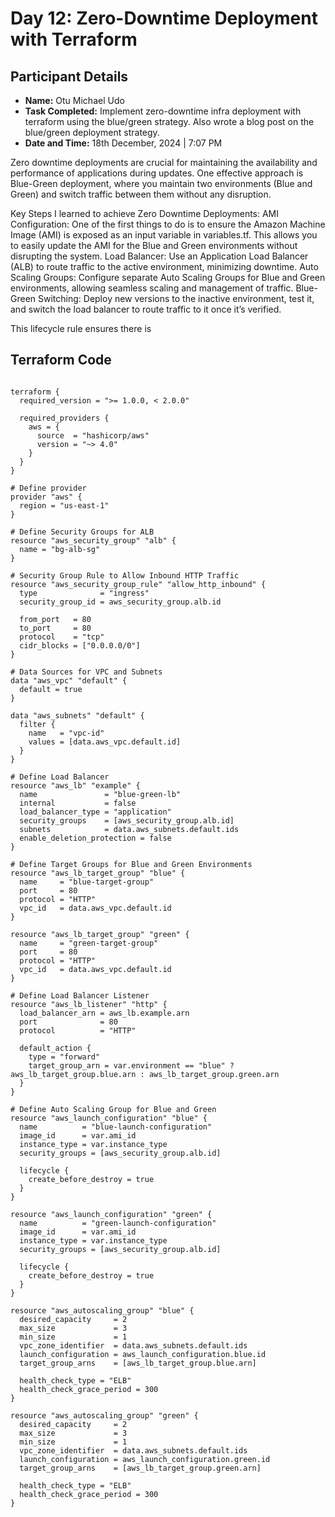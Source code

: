 # Day 12: Zero-Downtime Deployment with Terraform

## Participant Details

- **Name:** Otu Michael Udo
- **Task Completed:** Implement zero-downtime infra deployment with terraform using the blue/green strategy. Also wrote a blog post on the blue/green deployment strategy.
- **Date and Time:** 18th December, 2024 | 7:07 PM 

Zero downtime deployments are crucial for maintaining the availability and performance of applications during updates. One effective approach is Blue-Green deployment, where you maintain two environments (Blue and Green) and switch traffic between them without any disruption.

 Key Steps I learned to achieve Zero Downtime Deployments:
 AMI Configuration: One of the first things to do is to ensure the Amazon Machine Image (AMI) is exposed as an input variable in variables.tf. This allows you to easily update the AMI for the Blue and Green environments without disrupting the system.
Load Balancer: Use an Application Load Balancer (ALB) to route traffic to the active environment, minimizing downtime.
Auto Scaling Groups: Configure separate Auto Scaling Groups for Blue and Green environments, allowing seamless scaling and management of traffic.
Blue-Green Switching: Deploy new versions to the inactive environment, test it, and switch the load balancer to route traffic to it once it’s verified.

This lifecycle rule ensures there is 
## Terraform Code 
```hcl

terraform {
  required_version = ">= 1.0.0, < 2.0.0"

  required_providers {
    aws = {
      source  = "hashicorp/aws"
      version = "~> 4.0"
    }
  }
}

# Define provider
provider "aws" {
  region = "us-east-1"
}

# Define Security Groups for ALB
resource "aws_security_group" "alb" {
  name = "bg-alb-sg"
}

# Security Group Rule to Allow Inbound HTTP Traffic
resource "aws_security_group_rule" "allow_http_inbound" {
  type              = "ingress"
  security_group_id = aws_security_group.alb.id

  from_port   = 80
  to_port     = 80
  protocol    = "tcp"
  cidr_blocks = ["0.0.0.0/0"]
}

# Data Sources for VPC and Subnets
data "aws_vpc" "default" {
  default = true
}

data "aws_subnets" "default" {
  filter {
    name   = "vpc-id"
    values = [data.aws_vpc.default.id]
  }
}

# Define Load Balancer
resource "aws_lb" "example" {
  name               = "blue-green-lb"
  internal           = false
  load_balancer_type = "application"
  security_groups    = [aws_security_group.alb.id]
  subnets            = data.aws_subnets.default.ids
  enable_deletion_protection = false
}

# Define Target Groups for Blue and Green Environments
resource "aws_lb_target_group" "blue" {
  name     = "blue-target-group"
  port     = 80
  protocol = "HTTP"
  vpc_id   = data.aws_vpc.default.id
}

resource "aws_lb_target_group" "green" {
  name     = "green-target-group"
  port     = 80
  protocol = "HTTP"
  vpc_id   = data.aws_vpc.default.id
}

# Define Load Balancer Listener
resource "aws_lb_listener" "http" {
  load_balancer_arn = aws_lb.example.arn
  port              = 80
  protocol          = "HTTP"

  default_action {
    type = "forward"
    target_group_arn = var.environment == "blue" ? aws_lb_target_group.blue.arn : aws_lb_target_group.green.arn
  }
}

# Define Auto Scaling Group for Blue and Green
resource "aws_launch_configuration" "blue" {
  name          = "blue-launch-configuration"
  image_id      = var.ami_id
  instance_type = var.instance_type
  security_groups = [aws_security_group.alb.id]

  lifecycle {
    create_before_destroy = true
  }
}

resource "aws_launch_configuration" "green" {
  name          = "green-launch-configuration"
  image_id      = var.ami_id
  instance_type = var.instance_type
  security_groups = [aws_security_group.alb.id]

  lifecycle {
    create_before_destroy = true
  }
}

resource "aws_autoscaling_group" "blue" {
  desired_capacity     = 2
  max_size             = 3
  min_size             = 1
  vpc_zone_identifier  = data.aws_subnets.default.ids
  launch_configuration = aws_launch_configuration.blue.id
  target_group_arns    = [aws_lb_target_group.blue.arn]

  health_check_type = "ELB"
  health_check_grace_period = 300
}

resource "aws_autoscaling_group" "green" {
  desired_capacity     = 2
  max_size             = 3
  min_size             = 1
  vpc_zone_identifier  = data.aws_subnets.default.ids
  launch_configuration = aws_launch_configuration.green.id
  target_group_arns    = [aws_lb_target_group.green.arn]

  health_check_type = "ELB"
  health_check_grace_period = 300
}

```